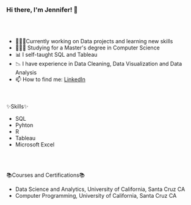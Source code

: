 ### Hi there, I'm Jennifer! 👋

<br/>
<br/>


- 👩🏻‍💻Currently working on Data projects and learning new skills <br/>
- 👩🏻‍🎓 Studying for a Master's degree in Computer Science <br/>
- 📊 I self-taught SQL and Tableau<br/>
- 📉 I have experience in Data Cleaning, Data Visualization and Data Analysis <br/>
- 📫 How to find me: [LinkedIn](https://www.linkedin.com/in/jennvargas29/)<br/>
  
<br/>
<br/>
✨Skills✨<br/>

- SQL <br/>
- Pyhton <br/>
- R <br/>
- Tableau <br/>
- Microsoft Excel <br/>
<br/>
<br/>

📚Courses and Certifications📚<br/>
- Data Science and Analytics, University of California, Santa Cruz CA <br/>
- Computer Programming, University of California, Santa Cruz CA<br/>


<br/>
<br/>
<!-- Github stats from https://github.com/anuraghazra/git 

[![Jennifer's GitHub stats](https://github-readme-stats.vercel.app/api?username=jennvargas29&count_private=true&show_icons=true&theme=radical&hide_rank=false)]
(https://github.com/jennvargas29/github-readme-stats)
